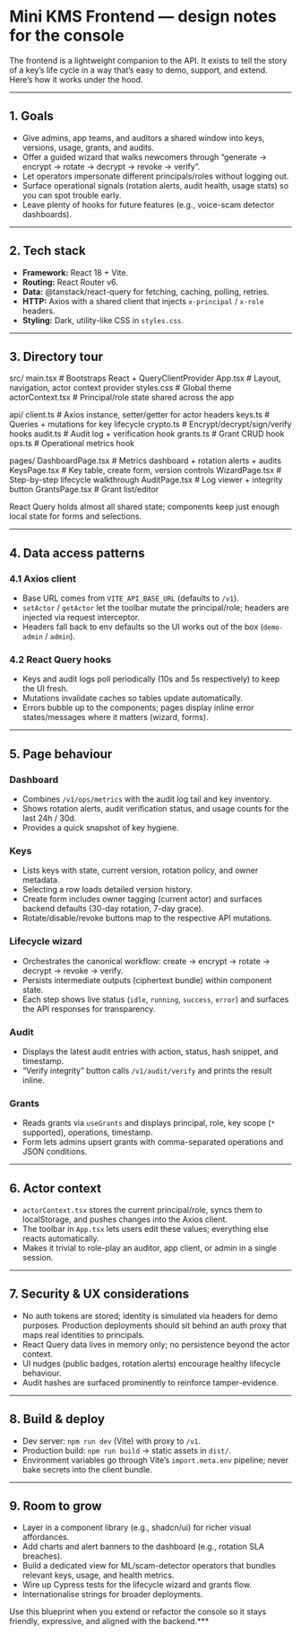 # Mini KMS Frontend — design notes for the console

The frontend is a lightweight companion to the API. It exists to tell the story of a key’s life cycle in a way that’s easy to demo, support, and extend. Here’s how it works under the hood.

---

## 1. Goals

- Give admins, app teams, and auditors a shared window into keys, versions, usage, grants, and audits.
- Offer a guided wizard that walks newcomers through “generate → encrypt → rotate → decrypt → revoke → verify”.
- Let operators impersonate different principals/roles without logging out.
- Surface operational signals (rotation alerts, audit health, usage stats) so you can spot trouble early.
- Leave plenty of hooks for future features (e.g., voice-scam detector dashboards).

---

## 2. Tech stack

- **Framework:** React 18 + Vite.
- **Routing:** React Router v6.
- **Data:** @tanstack/react-query for fetching, caching, polling, retries.
- **HTTP:** Axios with a shared client that injects `x-principal` / `x-role` headers.
- **Styling:** Dark, utility-like CSS in `styles.css`.

---

## 3. Directory tour

src/
  main.tsx            # Bootstraps React + QueryClientProvider
  App.tsx             # Layout, navigation, actor context provider
  styles.css          # Global theme
  actorContext.tsx    # Principal/role state shared across the app

  api/
    client.ts         # Axios instance, setter/getter for actor headers
    keys.ts           # Queries + mutations for key lifecycle
    crypto.ts         # Encrypt/decrypt/sign/verify hooks
    audit.ts          # Audit log + verification hook
    grants.ts         # Grant CRUD hook
    ops.ts            # Operational metrics hook

  pages/
    DashboardPage.tsx # Metrics dashboard + rotation alerts + audits
    KeysPage.tsx      # Key table, create form, version controls
    WizardPage.tsx    # Step-by-step lifecycle walkthrough
    AuditPage.tsx     # Log viewer + integrity button
    GrantsPage.tsx    # Grant list/editor

React Query holds almost all shared state; components keep just enough local state for forms and selections.

---

## 4. Data access patterns

### 4.1 Axios client

- Base URL comes from `VITE_API_BASE_URL` (defaults to `/v1`).
- `setActor` / `getActor` let the toolbar mutate the principal/role; headers are injected via request interceptor.
- Headers fall back to env defaults so the UI works out of the box (`demo-admin` / `admin`).

### 4.2 React Query hooks

- Keys and audit logs poll periodically (10s and 5s respectively) to keep the UI fresh.
- Mutations invalidate caches so tables update automatically.
- Errors bubble up to the components; pages display inline error states/messages where it matters (wizard, forms).

---

## 5. Page behaviour

### Dashboard

- Combines `/v1/ops/metrics` with the audit log tail and key inventory.
- Shows rotation alerts, audit verification status, and usage counts for the last 24h / 30d.
- Provides a quick snapshot of key hygiene.

### Keys

- Lists keys with state, current version, rotation policy, and owner metadata.
- Selecting a row loads detailed version history.
- Create form includes owner tagging (current actor) and surfaces backend defaults (30-day rotation, 7-day grace).
- Rotate/disable/revoke buttons map to the respective API mutations.

### Lifecycle wizard

- Orchestrates the canonical workflow: create → encrypt → rotate → decrypt → revoke → verify.
- Persists intermediate outputs (ciphertext bundle) within component state.
- Each step shows live status (`idle`, `running`, `success`, `error`) and surfaces the API responses for transparency.

### Audit

- Displays the latest audit entries with action, status, hash snippet, and timestamp.
- “Verify integrity” button calls `/v1/audit/verify` and prints the result inline.

### Grants

- Reads grants via `useGrants` and displays principal, role, key scope (`*` supported), operations, timestamp.
- Form lets admins upsert grants with comma-separated operations and JSON conditions.

---

## 6. Actor context

- `actorContext.tsx` stores the current principal/role, syncs them to localStorage, and pushes changes into the Axios client.
- The toolbar in `App.tsx` lets users edit these values; everything else reacts automatically.
- Makes it trivial to role-play an auditor, app client, or admin in a single session.

---

## 7. Security & UX considerations

- No auth tokens are stored; identity is simulated via headers for demo purposes. Production deployments should sit behind an auth proxy that maps real identities to principals.
- React Query data lives in memory only; no persistence beyond the actor context.
- UI nudges (public badges, rotation alerts) encourage healthy lifecycle behaviour.
- Audit hashes are surfaced prominently to reinforce tamper-evidence.

---

## 8. Build & deploy

- Dev server: `npm run dev` (Vite) with proxy to `/v1`.
- Production build: `npm run build` → static assets in `dist/`.
- Environment variables go through Vite’s `import.meta.env` pipeline; never bake secrets into the client bundle.

---

## 9. Room to grow

- Layer in a component library (e.g., shadcn/ui) for richer visual affordances.
- Add charts and alert banners to the dashboard (e.g., rotation SLA breaches).
- Build a dedicated view for ML/scam-detector operators that bundles relevant keys, usage, and health metrics.
- Wire up Cypress tests for the lifecycle wizard and grants flow.
- Internationalise strings for broader deployments.

Use this blueprint when you extend or refactor the console so it stays friendly, expressive, and aligned with the backend.***

